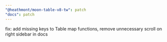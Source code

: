 ```yaml
---
"@heathmont/moon-table-v8-tw": patch
"docs": patch
---
```


fix: add missing keys to Table map functions, remove unnecessary scroll on right sidebar in docs
